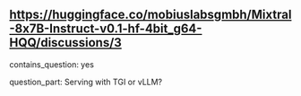 ## https://huggingface.co/mobiuslabsgmbh/Mixtral-8x7B-Instruct-v0.1-hf-4bit_g64-HQQ/discussions/3

contains_question: yes

question_part: Serving with TGI or vLLM?